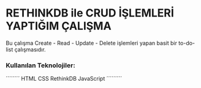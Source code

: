 # RETHINKDB ile CRUD İŞLEMLERİ YAPTIĞIM ÇALIŞMA 
Bu çalışma Create - Read - Update - Delete işlemleri yapan basit bir to-do-list çalışmasıdır.
### Kullanılan Teknolojiler:
´´´´´´´´
HTML 
CSS 
RethinkDB
JavaScript
´´´´´´´´´
